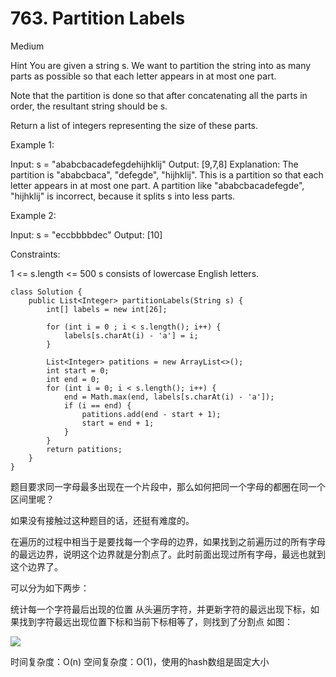 # 763. Partition Labels

Medium

Hint
You are given a string s. We want to partition the string into as many parts as possible so that each letter appears in at most one part.

Note that the partition is done so that after concatenating all the parts in order, the resultant string should be s.

Return a list of integers representing the size of these parts.

 

Example 1:

Input: s = "ababcbacadefegdehijhklij"
Output: [9,7,8]
Explanation:
The partition is "ababcbaca", "defegde", "hijhklij".
This is a partition so that each letter appears in at most one part.
A partition like "ababcbacadefegde", "hijhklij" is incorrect, because it splits s into less parts.

Example 2:

Input: s = "eccbbbbdec"
Output: [10]
 

Constraints:

1 <= s.length <= 500
s consists of lowercase English letters.

```
class Solution {
    public List<Integer> partitionLabels(String s) {
        int[] labels = new int[26];

        for (int i = 0 ; i < s.length(); i++) {
            labels[s.charAt(i) - 'a'] = i;
        }

        List<Integer> patitions = new ArrayList<>();
        int start = 0;
        int end = 0;
        for (int i = 0; i < s.length(); i++) {
            end = Math.max(end, labels[s.charAt(i) - 'a']);
            if (i == end) {
                patitions.add(end - start + 1);
                start = end + 1;
            }
        }
        return patitions;
    }
}
```


题目要求同一字母最多出现在一个片段中，那么如何把同一个字母的都圈在同一个区间里呢？

如果没有接触过这种题目的话，还挺有难度的。

在遍历的过程中相当于是要找每一个字母的边界，如果找到之前遍历过的所有字母的最远边界，说明这个边界就是分割点了。此时前面出现过所有字母，最远也就到这个边界了。

可以分为如下两步：

统计每一个字符最后出现的位置
从头遍历字符，并更新字符的最远出现下标，如果找到字符最远出现位置下标和当前下标相等了，则找到了分割点
如图：

![](https://camo.githubusercontent.com/40c914c2561836d2170cdb8ab84bcff6727f43445fbd0d171385bd2f08aa77e4/68747470733a2f2f636f64652d7468696e6b696e672d313235333835353039332e66696c652e6d7971636c6f75642e636f6d2f706963732f32303230313232323139313932343431372e706e67)


时间复杂度：O(n)
空间复杂度：O(1)，使用的hash数组是固定大小
